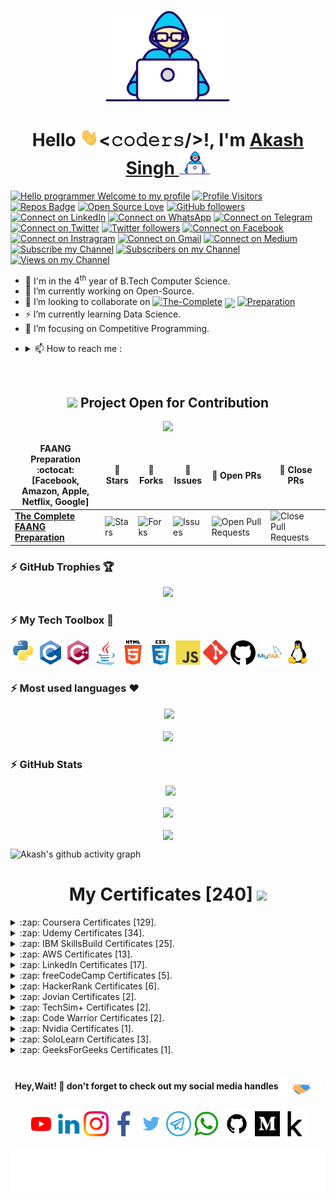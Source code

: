 <p align="center">
  <img src="https://github.com/AkashSingh3031/AkashSingh3031/blob/main/Developer.gif" width="200px">
</p>

<h1 align="center">Hello <img src="https://raw.githubusercontent.com/ABSphreak/ABSphreak/master/gifs/Hi.gif" width="30px" style="max-width:100%;"><𝚌𝚘𝚍𝚎𝚛𝚜/>!, I'm <a href="https://akashsingh3031.github.io/CodeWithSky/"> Akash Singh </a><img src="https://github.com/AkashSingh3031/AkashSingh3031/blob/main/Developer.gif" width="50px"></h1>

[![Hello programmer Welcome to my profile](https://img.shields.io/badge/Hello,Programmer!-Welcome-orange.svg?style=flat&logo=github)](https://github.com/AkashSingh3031)
[![Profile Visitors](https://visitor-badge.glitch.me/badge?page_id=AkashSingh3031.profileviews-badge)](https://github.com/AkashSingh3031)
[![Repos Badge](https://badges.pufler.dev/repos/AkashSingh3031)](https://github.com/AkashSingh3031?tab=repositories)
[![Open Source Love](https://badges.frapsoft.com/os/v1/open-source.svg?v=103)](https://github.com/AkashSingh3031/The-Complete-FAANG-Preparation)
[![GitHub followers](https://img.shields.io/github/followers/AkashSingh3031?style=social)](https://github.com/AkashSingh3031?tab=followers)
[![Connect on LinkedIn](https://img.shields.io/badge/--linkedin?label=LinkedIn&logo=LinkedIn&style=social)](https://www.linkedin.com/in/akash-singh3031/)
[![Connect on WhatsApp](https://img.shields.io/badge/--WhatsApp?label=WhatsApp&logo=WhatsApp&style=social)](https://wa.me/919794423031)
[![Connect on Telegram](https://img.shields.io/badge/--Telegram?label=Telegram&logo=Telegram&style=social)](https://t.me/akash_singh3031)
[![Connect on Twitter](https://img.shields.io/badge/--Twitter?label=Twitter&logo=Twitter&style=social)](https://twitter.com/akashsingh3031)
[![Twitter followers](https://img.shields.io/twitter/follow/akashsingh3031?style=social)](https://twitter.com/akashsingh3031)
[![Connect on Facebook](https://img.shields.io/badge/--Facebook?label=Facebook&logo=Facebook&style=social)](https://www.facebook.com/akashsingh3031/)
[![Connect on Instragram](https://img.shields.io/badge/--Instagram?label=Instagram&logo=Instagram&style=social)](https://www.instagram.com/akash.singh3031/)
[![Connect on Gmail](https://img.shields.io/badge/--Gmail?label=Gmail&logo=Gmail&style=social)](mailto:akashsingh27101998@gmail.com)
[![Connect on Medium](https://img.shields.io/badge/--Medium?label=Medium&logo=Medium&style=social)](https://medium.com/@akashsingh3031)
[![Subscribe my Channel](https://img.shields.io/badge/--youtube?label=YouTube&logo=YouTube&style=social)](https://www.youtube.com/channel/UC7ZNkwC17al8RNJQGZc_aVA?sub_confirmation=1)
[![Subscribers on my Channel](https://img.shields.io/youtube/channel/subscribers/UC7ZNkwC17al8RNJQGZc_aVA?style=social)](https://www.youtube.com/channel/UC7ZNkwC17al8RNJQGZc_aVA?sub_confirmation=1)
[![Views on my Channel](https://img.shields.io/youtube/channel/views/UC7ZNkwC17al8RNJQGZc_aVA?style=social)](https://www.youtube.com/channel/UC7ZNkwC17al8RNJQGZc_aVA?sub_confirmation=1)
<br>

- 🔭 I'm in the 4<sup>th</sup> year of B.Tech Computer Science.
- 🌱 I’m currently working on Open-Source.
- 👬 I’m looking to collaborate on [![`The-Complete`](https://img.shields.io/badge/The_Complete-orange?style=for-the-badge)](https://github.com/AkashSingh3031/The-Complete-FAANG-Preparation) <a href="https://github.com/AkashSingh3031/The-Complete-FAANG-Preparation" target="blank"><img align="center" src="https://github.com/AkashSingh3031/The-Complete-FAANG-Preparation/blob/master/images/FAANG-3.gif" width="100px" /></a> [![`Preparation`](https://img.shields.io/badge/Preparation-green?style=for-the-badge)](https://github.com/AkashSingh3031/The-Complete-FAANG-Preparation)
- :zap: I’m currently learning Data Science.
- 🎯 I’m focusing on Competitive Programming.
<!-- - <details>
  <summary>💬 Ask me about programming languages😎 </summary>
  <a href="https://wa.me/919794423031" target="blank"><img align="center" src="https://github.com/AkashSingh3031/AkashSingh3031/blob/main/whatsapp(color).png" width="27px" /> </a>
  <a href="https://t.me/akash_singh3031" target="blank"><img align="center" src="https://github.com/AkashSingh3031/AkashSingh3031/blob/main/telegram(color).png" width="27px" /></a>
</details>  -->
- <details>
  <summary>📫  How to reach me :</summary>
  <a href="https://wa.me/919794423031" target="blank"><img align="center" src="https://github.com/AkashSingh3031/AkashSingh3031/blob/main/whatsapp(color).png" width="27px" /> </a>
  <a href="https://t.me/akash_singh3031" target="blank"><img align="center" src="https://github.com/AkashSingh3031/AkashSingh3031/blob/main/telegram(color).png" width="27px" /> </a>
  <a href="https://www.linkedin.com/in/akash-singh3031/" target="blank"><img align="center" src="https://github.com/AkashSingh3031/AkashSingh3031/blob/main/linked(color).png" width="27px" /> </a>
  <a href="https://www.instagram.com/akash.singh3031/" target="blank"><img align="center" src="https://github.com/AkashSingh3031/AkashSingh3031/blob/main/Instagram%20(1).svg" width="27px" /> </a>
  <a href="https://www.facebook.com/akashsingh3031/" target="blank"><img align="center" src="https://github.com/AkashSingh3031/AkashSingh3031/blob/main/facebook(color).png" alt="Akash's Facebook" width="27px" /> </a>
  <a href="https://twitter.com/akashsingh3031" target="blank"><img align="center" src="https://github.com/AkashSingh3031/AkashSingh3031/blob/main/twitter(color).png" width="27px" /> </a>
  <a href="mailto:akashsingh27101998@gmail.com"> <img src="https://github.com/AkashSingh3031/AkashSingh3031/blob/main/Gmail_icon_(2020).svg" width="27px"/> </a>
</details>
<br>

<h2 align="center"><img src="https://cdn.icon-icons.com/icons2/10/PNG/256/openfolderarrow_abierta_decarpetas_1558.png" width="20px"> Project Open for Contribution</h2>
<p align="center">
  <a href="https://github.com/AkashSingh3031/The-Complete-FAANG-Preparation" target="_blank">
    <img src="https://github-readme-stats.vercel.app/api/pin/?username=AkashSingh3031&repo=The-Complete-FAANG-Preparation&theme=radical"/>
  </a>
</p>

<table align="center">
    <thead align="center">
        <tr border: 1px;>
            <td><b>FAANG Preparation :octocat: <br> [Facebook, Amazon, Apple, Netflix, Google]</b></td>
            <td><b>🌟 Stars</b></td>
            <td><b>🍴 Forks</b></td>
            <td><b>🐛 Issues</b></td>
            <td><b>🔔 Open PRs</b></td>
            <td><b>🔕 Close PRs</b></td>
        </tr>
     </thead>
    <tbody>
         <tr>
            <td><a href="https://github.com/AkashSingh3031/The-Complete-FAANG-Preparation"</a><b>The Complete FAANG Preparation</b></td>
            <td><img alt="Stars" src="https://img.shields.io/github/stars/AkashSingh3031/The-Complete-FAANG-Preparation?style=flat&logo=github"/></td>
            <td><img alt="Forks" src="https://img.shields.io/github/forks/AkashSingh3031/The-Complete-FAANG-Preparation?style=flat&logo=github"/></td>
            <td><img alt="Issues" src="https://img.shields.io/github/issues/AkashSingh3031/The-Complete-FAANG-Preparation?style=flat&logo=github"/></td>
            <td><img alt="Open Pull Requests" src="https://img.shields.io/github/issues-pr/AkashSingh3031/The-Complete-FAANG-Preparation?style=flat&logo=github"/></td>
            <td><img alt="Close Pull Requests" src="https://img.shields.io/github/issues-pr-closed/AkashSingh3031/The-Complete-FAANG-Preparation?style=flat&color=critical&logo=github"/></td>
        </tr>
    </tbody>
</table>

### :zap: GitHub Trophies 🏆
<p align="center">
  <a href="https://github.com/ryo-ma/github-profile-trophy" target="_blank">
    <img src="https://github-profile-trophy.vercel.app/?username=AkashSingh3031&column=8&margin-w=15&margin-h=15&no-bg=true&no-frame=true&theme=juicyfresh"/>
  </a>
</p>


### :zap: My Tech Toolbox 🧰
<p align="left">
  <code><img src="https://github.com/AkashSingh3031/AkashSingh3031/blob/AkashSingh3031/images/python-original.svg" alt="python" width="40" height="40"/></code>
  <code><img src="https://github.com/AkashSingh3031/AkashSingh3031/blob/AkashSingh3031/images/c-original.svg" alt="C" width="40" height="40"/></code>
  <code><img src="https://github.com/AkashSingh3031/AkashSingh3031/blob/AkashSingh3031/images/cplusplus-original.svg" alt="C++" width="40" height="40"/></code> 
  <code><img src="https://github.com/AkashSingh3031/AkashSingh3031/blob/AkashSingh3031/images/java-original.svg" alt="Java" width="40" height="40"/></code> 
  <code><img src="https://github.com/AkashSingh3031/AkashSingh3031/blob/AkashSingh3031/images/html5-original-wordmark.svg" alt="html5" height="40"/></code> 
  <code><img src="https://github.com/AkashSingh3031/AkashSingh3031/blob/AkashSingh3031/images/css3-original-wordmark.svg" alt="css3" height="40"/></code> 
  <code><img src="https://github.com/AkashSingh3031/AkashSingh3031/blob/AkashSingh3031/images/javascript-original.svg" alt="JavaScript" width="40" height="40"/></code> 
  <code><img src="https://github.com/AkashSingh3031/AkashSingh3031/blob/AkashSingh3031/images/git-scm-icon.svg" alt="git" width="40" height="40"/></code> 
  <code><img src="https://github.com/AkashSingh3031/AkashSingh3031/blob/AkashSingh3031/images/github.svg" alt="github" width="40" height="40"/></code> 
  <code><img src="https://github.com/AkashSingh3031/AkashSingh3031/blob/AkashSingh3031/images/mysql-original-wordmark.svg" alt="mysql" width="40" height="40"/></code>
  <code><img src="https://github.com/AkashSingh3031/AkashSingh3031/blob/AkashSingh3031/images/linux-original.svg" alt="Linux" width="40" height="40"/></code>
</p>


### :zap: Most used languages ❤️
<p align="center">&nbsp;<img src= "https://github-readme-stats.vercel.app/api/top-langs/?username=AkashSingh3031&layout=compact&hide=html&theme=dracula&hide_border=true"><br>
<a href="https://github.com/ryo-ma/github-profile-trophy" target="_blank">
    <img src= "https://github-profile-summary-cards.vercel.app/api/cards/repos-per-language?username=AkashSingh3031&theme=dracula" alt=""><br>
    <img src= "https://github-profile-summary-cards.vercel.app/api/cards/most-commit-language?username=AkashSingh3031&theme=dracula">
</a>
</p>
  
### :zap: GitHub Stats
<p align="center">&nbsp;
  <img align="center" src="https://github-readme-stats.vercel.app/api?username=AkashSingh3031&show_icons=true&hide_border=true&show_owner=true&title_color=FFFF00&theme=dark&custom_title=नमस्ते 🙏 Programmers! &layout=compact" /><br><br>
  <img align="center" src="https://github-readme-streak-stats.herokuapp.com/?user=AkashSingh3031&theme=radical&custom_title=streak-stats&hide_border=true&layout=compact" /><br><br>
  <img align="center" src="https://github-profile-summary-cards.vercel.app/api/cards/profile-details?username=AkashSingh3031&theme=dracula" />
</p>


![Akash's github activity graph](https://activity-graph.herokuapp.com/graph?username=AkashSingh3031&theme=dracula&layout=compact&title_color=FF69B4&hide_border=true&area=true)

<!-- # My Certificates [240]<p><img src="https://user-images.githubusercontent.com/60146338/134114969-62551dec-7aa9-4639-bc01-781a96e4b123.png" width="50px" height="50px"></p> -->
<h1 align="center"> My Certificates [240] <img src="https://user-images.githubusercontent.com/60146338/134114969-62551dec-7aa9-4639-bc01-781a96e4b123.png" width="50px"></h1>

<details> 
  <summary>:zap: Coursera Certificates [129].</summary>

  ![Certificate](https://github.com/AkashSingh3031/365-Days-of-Code/blob/master/--'%20Akash%20Singh's%20Profile%20'--/Certificates/Cetificates/Coursera/'%20Coursera%20Certifications%20'_pages-to-jpg-0001.jpg)
  ![Certificate](https://github.com/AkashSingh3031/365-Days-of-Code/blob/master/--'%20Akash%20Singh's%20Profile%20'--/Certificates/Cetificates/Coursera/'%20Coursera%20Certifications%20'_pages-to-jpg-0002.jpg)
  ![Certificate](https://github.com/AkashSingh3031/365-Days-of-Code/blob/master/--'%20Akash%20Singh's%20Profile%20'--/Certificates/Cetificates/Coursera/'%20Coursera%20Certifications%20'_pages-to-jpg-0003.jpg)
  ![Certificate](https://github.com/AkashSingh3031/365-Days-of-Code/blob/master/--'%20Akash%20Singh's%20Profile%20'--/Certificates/Cetificates/Coursera/'%20Coursera%20Certifications%20'_pages-to-jpg-0004.jpg)
  ![Certificate](https://github.com/AkashSingh3031/365-Days-of-Code/blob/master/--'%20Akash%20Singh's%20Profile%20'--/Certificates/Cetificates/Coursera/'%20Coursera%20Certifications%20'_pages-to-jpg-0005.jpg)
  ![Certificate](https://github.com/AkashSingh3031/365-Days-of-Code/blob/master/--'%20Akash%20Singh's%20Profile%20'--/Certificates/Cetificates/Coursera/'%20Coursera%20Certifications%20'_pages-to-jpg-0006.jpg)
  ![Certificate](https://github.com/AkashSingh3031/365-Days-of-Code/blob/master/--'%20Akash%20Singh's%20Profile%20'--/Certificates/Cetificates/Coursera/'%20Coursera%20Certifications%20'_pages-to-jpg-0007.jpg)
  ![Certificate](https://github.com/AkashSingh3031/365-Days-of-Code/blob/master/--'%20Akash%20Singh's%20Profile%20'--/Certificates/Cetificates/Coursera/'%20Coursera%20Certifications%20'_pages-to-jpg-0008.jpg)
  ![Certificate](https://github.com/AkashSingh3031/365-Days-of-Code/blob/master/--'%20Akash%20Singh's%20Profile%20'--/Certificates/Cetificates/Coursera/'%20Coursera%20Certifications%20'_pages-to-jpg-0009.jpg)
  ![Certificate](https://github.com/AkashSingh3031/365-Days-of-Code/blob/master/--'%20Akash%20Singh's%20Profile%20'--/Certificates/Cetificates/Coursera/'%20Coursera%20Certifications%20'_pages-to-jpg-0010.jpg)
  ![Certificate](https://github.com/AkashSingh3031/365-Days-of-Code/blob/master/--'%20Akash%20Singh's%20Profile%20'--/Certificates/Cetificates/Coursera/'%20Coursera%20Certifications%20'_pages-to-jpg-0011.jpg)
  ![Certificate](https://github.com/AkashSingh3031/365-Days-of-Code/blob/master/--'%20Akash%20Singh's%20Profile%20'--/Certificates/Cetificates/Coursera/'%20Coursera%20Certifications%20'_pages-to-jpg-0012.jpg)
  ![Certificate](https://github.com/AkashSingh3031/365-Days-of-Code/blob/master/--'%20Akash%20Singh's%20Profile%20'--/Certificates/Cetificates/Coursera/'%20Coursera%20Certifications%20'_pages-to-jpg-0013.jpg)
  ![Certificate](https://github.com/AkashSingh3031/365-Days-of-Code/blob/master/--'%20Akash%20Singh's%20Profile%20'--/Certificates/Cetificates/Coursera/'%20Coursera%20Certifications%20'_pages-to-jpg-0014.jpg)
  ![Certificate](https://github.com/AkashSingh3031/365-Days-of-Code/blob/master/--'%20Akash%20Singh's%20Profile%20'--/Certificates/Cetificates/Coursera/'%20Coursera%20Certifications%20'_pages-to-jpg-0015.jpg)
  ![Certificate](https://github.com/AkashSingh3031/365-Days-of-Code/blob/master/--'%20Akash%20Singh's%20Profile%20'--/Certificates/Cetificates/Coursera/'%20Coursera%20Certifications%20'_pages-to-jpg-0016.jpg)
  ![Certificate](https://github.com/AkashSingh3031/365-Days-of-Code/blob/master/--'%20Akash%20Singh's%20Profile%20'--/Certificates/Cetificates/Coursera/'%20Coursera%20Certifications%20'_pages-to-jpg-0017.jpg)
  ![Certificate](https://github.com/AkashSingh3031/365-Days-of-Code/blob/master/--'%20Akash%20Singh's%20Profile%20'--/Certificates/Cetificates/Coursera/'%20Coursera%20Certifications%20'_pages-to-jpg-0018.jpg)
  ![Certificate](https://github.com/AkashSingh3031/365-Days-of-Code/blob/master/--'%20Akash%20Singh's%20Profile%20'--/Certificates/Cetificates/Coursera/'%20Coursera%20Certifications%20'_pages-to-jpg-0019.jpg)
  ![Certificate](https://github.com/AkashSingh3031/365-Days-of-Code/blob/master/--'%20Akash%20Singh's%20Profile%20'--/Certificates/Cetificates/Coursera/'%20Coursera%20Certifications%20'_pages-to-jpg-0020.jpg)
  ![Certificate](https://github.com/AkashSingh3031/365-Days-of-Code/blob/master/--'%20Akash%20Singh's%20Profile%20'--/Certificates/Cetificates/Coursera/'%20Coursera%20Certifications%20'_pages-to-jpg-0021.jpg)
  ![Certificate](https://github.com/AkashSingh3031/365-Days-of-Code/blob/master/--'%20Akash%20Singh's%20Profile%20'--/Certificates/Cetificates/Coursera/'%20Coursera%20Certifications%20'_pages-to-jpg-0022.jpg)
  ![Certificate](https://github.com/AkashSingh3031/365-Days-of-Code/blob/master/--'%20Akash%20Singh's%20Profile%20'--/Certificates/Cetificates/Coursera/'%20Coursera%20Certifications%20'_pages-to-jpg-0023.jpg)
  ![Certificate](https://github.com/AkashSingh3031/365-Days-of-Code/blob/master/--'%20Akash%20Singh's%20Profile%20'--/Certificates/Cetificates/Coursera/'%20Coursera%20Certifications%20'_pages-to-jpg-0024.jpg)
  ![Certificate](https://github.com/AkashSingh3031/365-Days-of-Code/blob/master/--'%20Akash%20Singh's%20Profile%20'--/Certificates/Cetificates/Coursera/'%20Coursera%20Certifications%20'_pages-to-jpg-0025.jpg)
  ![Certificate](https://github.com/AkashSingh3031/365-Days-of-Code/blob/master/--'%20Akash%20Singh's%20Profile%20'--/Certificates/Cetificates/Coursera/'%20Coursera%20Certifications%20'_pages-to-jpg-0026.jpg)
  ![Certificate](https://github.com/AkashSingh3031/365-Days-of-Code/blob/master/--'%20Akash%20Singh's%20Profile%20'--/Certificates/Cetificates/Coursera/'%20Coursera%20Certifications%20'_pages-to-jpg-0027.jpg)
  ![Certificate](https://github.com/AkashSingh3031/365-Days-of-Code/blob/master/--'%20Akash%20Singh's%20Profile%20'--/Certificates/Cetificates/Coursera/'%20Coursera%20Certifications%20'_pages-to-jpg-0028.jpg)
  ![Certificate](https://github.com/AkashSingh3031/365-Days-of-Code/blob/master/--'%20Akash%20Singh's%20Profile%20'--/Certificates/Cetificates/Coursera/'%20Coursera%20Certifications%20'_pages-to-jpg-0029.jpg)
  ![Certificate](https://github.com/AkashSingh3031/365-Days-of-Code/blob/master/--'%20Akash%20Singh's%20Profile%20'--/Certificates/Cetificates/Coursera/'%20Coursera%20Certifications%20'_pages-to-jpg-0030.jpg)
  ![Certificate](https://github.com/AkashSingh3031/365-Days-of-Code/blob/master/--'%20Akash%20Singh's%20Profile%20'--/Certificates/Cetificates/Coursera/'%20Coursera%20Certifications%20'_pages-to-jpg-0031.jpg)
  ![Certificate](https://github.com/AkashSingh3031/365-Days-of-Code/blob/master/--'%20Akash%20Singh's%20Profile%20'--/Certificates/Cetificates/Coursera/'%20Coursera%20Certifications%20'_pages-to-jpg-0032.jpg)
  ![Certificate](https://github.com/AkashSingh3031/365-Days-of-Code/blob/master/--'%20Akash%20Singh's%20Profile%20'--/Certificates/Cetificates/Coursera/'%20Coursera%20Certifications%20'_pages-to-jpg-0033.jpg)
  ![Certificate](https://github.com/AkashSingh3031/365-Days-of-Code/blob/master/--'%20Akash%20Singh's%20Profile%20'--/Certificates/Cetificates/Coursera/'%20Coursera%20Certifications%20'_pages-to-jpg-0034.jpg)
  ![Certificate](https://github.com/AkashSingh3031/365-Days-of-Code/blob/master/--'%20Akash%20Singh's%20Profile%20'--/Certificates/Cetificates/Coursera/'%20Coursera%20Certifications%20'_pages-to-jpg-0035.jpg)
  ![Certificate](https://github.com/AkashSingh3031/365-Days-of-Code/blob/master/--'%20Akash%20Singh's%20Profile%20'--/Certificates/Cetificates/Coursera/'%20Coursera%20Certifications%20'_pages-to-jpg-0036.jpg)
  ![Certificate](https://github.com/AkashSingh3031/365-Days-of-Code/blob/master/--'%20Akash%20Singh's%20Profile%20'--/Certificates/Cetificates/Coursera/'%20Coursera%20Certifications%20'_pages-to-jpg-0037.jpg)
  ![Certificate](https://github.com/AkashSingh3031/365-Days-of-Code/blob/master/--'%20Akash%20Singh's%20Profile%20'--/Certificates/Cetificates/Coursera/'%20Coursera%20Certifications%20'_pages-to-jpg-0038.jpg)
  ![Certificate](https://github.com/AkashSingh3031/365-Days-of-Code/blob/master/--'%20Akash%20Singh's%20Profile%20'--/Certificates/Cetificates/Coursera/'%20Coursera%20Certifications%20'_pages-to-jpg-0039.jpg)
  ![Certificate](https://github.com/AkashSingh3031/365-Days-of-Code/blob/master/--'%20Akash%20Singh's%20Profile%20'--/Certificates/Cetificates/Coursera/'%20Coursera%20Certifications%20'_pages-to-jpg-0040.jpg)
  ![Certificate](https://github.com/AkashSingh3031/365-Days-of-Code/blob/master/--'%20Akash%20Singh's%20Profile%20'--/Certificates/Cetificates/Coursera/'%20Coursera%20Certifications%20'_pages-to-jpg-0041.jpg)
  ![Certificate](https://github.com/AkashSingh3031/365-Days-of-Code/blob/master/--'%20Akash%20Singh's%20Profile%20'--/Certificates/Cetificates/Coursera/'%20Coursera%20Certifications%20'_pages-to-jpg-0042.jpg)
  ![Certificate](https://github.com/AkashSingh3031/365-Days-of-Code/blob/master/--'%20Akash%20Singh's%20Profile%20'--/Certificates/Cetificates/Coursera/'%20Coursera%20Certifications%20'_pages-to-jpg-0043.jpg)
  ![Certificate](https://github.com/AkashSingh3031/365-Days-of-Code/blob/master/--'%20Akash%20Singh's%20Profile%20'--/Certificates/Cetificates/Coursera/'%20Coursera%20Certifications%20'_pages-to-jpg-0044.jpg)
  ![Certificate](https://github.com/AkashSingh3031/365-Days-of-Code/blob/master/--'%20Akash%20Singh's%20Profile%20'--/Certificates/Cetificates/Coursera/'%20Coursera%20Certifications%20'_pages-to-jpg-0045.jpg)
  ![Certificate](https://github.com/AkashSingh3031/365-Days-of-Code/blob/master/--'%20Akash%20Singh's%20Profile%20'--/Certificates/Cetificates/Coursera/'%20Coursera%20Certifications%20'_pages-to-jpg-0046.jpg)
  ![Certificate](https://github.com/AkashSingh3031/365-Days-of-Code/blob/master/--'%20Akash%20Singh's%20Profile%20'--/Certificates/Cetificates/Coursera/'%20Coursera%20Certifications%20'_pages-to-jpg-0047.jpg)
  ![Certificate](https://github.com/AkashSingh3031/365-Days-of-Code/blob/master/--'%20Akash%20Singh's%20Profile%20'--/Certificates/Cetificates/Coursera/'%20Coursera%20Certifications%20'_pages-to-jpg-0048.jpg)
  ![Certificate](https://github.com/AkashSingh3031/365-Days-of-Code/blob/master/--'%20Akash%20Singh's%20Profile%20'--/Certificates/Cetificates/Coursera/'%20Coursera%20Certifications%20'_pages-to-jpg-0049.jpg)
  ![Certificate](https://github.com/AkashSingh3031/365-Days-of-Code/blob/master/--'%20Akash%20Singh's%20Profile%20'--/Certificates/Cetificates/Coursera/'%20Coursera%20Certifications%20'_pages-to-jpg-0050.jpg)
  ![Certificate](https://github.com/AkashSingh3031/365-Days-of-Code/blob/master/--'%20Akash%20Singh's%20Profile%20'--/Certificates/Cetificates/Coursera/'%20Coursera%20Certifications%20'_pages-to-jpg-0051.jpg)
  ![Certificate](https://github.com/AkashSingh3031/365-Days-of-Code/blob/master/--'%20Akash%20Singh's%20Profile%20'--/Certificates/Cetificates/Coursera/'%20Coursera%20Certifications%20'_pages-to-jpg-0052.jpg)
  ![Certificate](https://github.com/AkashSingh3031/365-Days-of-Code/blob/master/--'%20Akash%20Singh's%20Profile%20'--/Certificates/Cetificates/Coursera/'%20Coursera%20Certifications%20'_pages-to-jpg-0053.jpg)
  ![Certificate](https://github.com/AkashSingh3031/365-Days-of-Code/blob/master/--'%20Akash%20Singh's%20Profile%20'--/Certificates/Cetificates/Coursera/'%20Coursera%20Certifications%20'_pages-to-jpg-0054.jpg)
  ![Certificate](https://github.com/AkashSingh3031/365-Days-of-Code/blob/master/--'%20Akash%20Singh's%20Profile%20'--/Certificates/Cetificates/Coursera/'%20Coursera%20Certifications%20'_pages-to-jpg-0055.jpg)
  ![Certificate](https://github.com/AkashSingh3031/365-Days-of-Code/blob/master/--'%20Akash%20Singh's%20Profile%20'--/Certificates/Cetificates/Coursera/'%20Coursera%20Certifications%20'_pages-to-jpg-0056.jpg)
  ![Certificate](https://github.com/AkashSingh3031/365-Days-of-Code/blob/master/--'%20Akash%20Singh's%20Profile%20'--/Certificates/Cetificates/Coursera/'%20Coursera%20Certifications%20'_pages-to-jpg-0057.jpg)
  ![Certificate](https://github.com/AkashSingh3031/365-Days-of-Code/blob/master/--'%20Akash%20Singh's%20Profile%20'--/Certificates/Cetificates/Coursera/'%20Coursera%20Certifications%20'_pages-to-jpg-0058.jpg)
  ![Certificate](https://github.com/AkashSingh3031/365-Days-of-Code/blob/master/--'%20Akash%20Singh's%20Profile%20'--/Certificates/Cetificates/Coursera/'%20Coursera%20Certifications%20'_pages-to-jpg-0059.jpg)
  ![Certificate](https://github.com/AkashSingh3031/365-Days-of-Code/blob/master/--'%20Akash%20Singh's%20Profile%20'--/Certificates/Cetificates/Coursera/'%20Coursera%20Certifications%20'_pages-to-jpg-0060.jpg)
  ![Certificate](https://github.com/AkashSingh3031/365-Days-of-Code/blob/master/--'%20Akash%20Singh's%20Profile%20'--/Certificates/Cetificates/Coursera/'%20Coursera%20Certifications%20'_pages-to-jpg-0061.jpg)
  ![Certificate](https://github.com/AkashSingh3031/365-Days-of-Code/blob/master/--'%20Akash%20Singh's%20Profile%20'--/Certificates/Cetificates/Coursera/'%20Coursera%20Certifications%20'_pages-to-jpg-0062.jpg)
  ![Certificate](https://github.com/AkashSingh3031/365-Days-of-Code/blob/master/--'%20Akash%20Singh's%20Profile%20'--/Certificates/Cetificates/Coursera/'%20Coursera%20Certifications%20'_pages-to-jpg-0063.jpg)
  ![Certificate](https://github.com/AkashSingh3031/365-Days-of-Code/blob/master/--'%20Akash%20Singh's%20Profile%20'--/Certificates/Cetificates/Coursera/'%20Coursera%20Certifications%20'_pages-to-jpg-0064.jpg)
  ![Certificate](https://github.com/AkashSingh3031/365-Days-of-Code/blob/master/--'%20Akash%20Singh's%20Profile%20'--/Certificates/Cetificates/Coursera/'%20Coursera%20Certifications%20'_pages-to-jpg-0065.jpg)
  ![Certificate](https://github.com/AkashSingh3031/365-Days-of-Code/blob/master/--'%20Akash%20Singh's%20Profile%20'--/Certificates/Cetificates/Coursera/'%20Coursera%20Certifications%20'_pages-to-jpg-0066.jpg)
  ![Certificate](https://github.com/AkashSingh3031/365-Days-of-Code/blob/master/--'%20Akash%20Singh's%20Profile%20'--/Certificates/Cetificates/Coursera/'%20Coursera%20Certifications%20'_pages-to-jpg-0067.jpg)
  ![Certificate](https://github.com/AkashSingh3031/365-Days-of-Code/blob/master/--'%20Akash%20Singh's%20Profile%20'--/Certificates/Cetificates/Coursera/'%20Coursera%20Certifications%20'_pages-to-jpg-0068.jpg)
  ![Certificate](https://github.com/AkashSingh3031/365-Days-of-Code/blob/master/--'%20Akash%20Singh's%20Profile%20'--/Certificates/Cetificates/Coursera/'%20Coursera%20Certifications%20'_pages-to-jpg-0069.jpg)
  ![Certificate](https://github.com/AkashSingh3031/365-Days-of-Code/blob/master/--'%20Akash%20Singh's%20Profile%20'--/Certificates/Cetificates/Coursera/'%20Coursera%20Certifications%20'_pages-to-jpg-0070.jpg)
  ![Certificate](https://github.com/AkashSingh3031/365-Days-of-Code/blob/master/--'%20Akash%20Singh's%20Profile%20'--/Certificates/Cetificates/Coursera/'%20Coursera%20Certifications%20'_pages-to-jpg-0071.jpg)
  ![Certificate](https://github.com/AkashSingh3031/365-Days-of-Code/blob/master/--'%20Akash%20Singh's%20Profile%20'--/Certificates/Cetificates/Coursera/'%20Coursera%20Certifications%20'_pages-to-jpg-0072.jpg)
  ![Certificate](https://github.com/AkashSingh3031/365-Days-of-Code/blob/master/--'%20Akash%20Singh's%20Profile%20'--/Certificates/Cetificates/Coursera/'%20Coursera%20Certifications%20'_pages-to-jpg-0073.jpg)
  ![Certificate](https://github.com/AkashSingh3031/365-Days-of-Code/blob/master/--'%20Akash%20Singh's%20Profile%20'--/Certificates/Cetificates/Coursera/'%20Coursera%20Certifications%20'_pages-to-jpg-0074.jpg)
  ![Certificate](https://github.com/AkashSingh3031/365-Days-of-Code/blob/master/--'%20Akash%20Singh's%20Profile%20'--/Certificates/Cetificates/Coursera/'%20Coursera%20Certifications%20'_pages-to-jpg-0075.jpg)
  ![Certificate](https://github.com/AkashSingh3031/365-Days-of-Code/blob/master/--'%20Akash%20Singh's%20Profile%20'--/Certificates/Cetificates/Coursera/'%20Coursera%20Certifications%20'_pages-to-jpg-0076.jpg)
  ![Certificate](https://github.com/AkashSingh3031/365-Days-of-Code/blob/master/--'%20Akash%20Singh's%20Profile%20'--/Certificates/Cetificates/Coursera/'%20Coursera%20Certifications%20'_pages-to-jpg-0077.jpg)
  ![Certificate](https://github.com/AkashSingh3031/365-Days-of-Code/blob/master/--'%20Akash%20Singh's%20Profile%20'--/Certificates/Cetificates/Coursera/'%20Coursera%20Certifications%20'_pages-to-jpg-0078.jpg)
  ![Certificate](https://github.com/AkashSingh3031/365-Days-of-Code/blob/master/--'%20Akash%20Singh's%20Profile%20'--/Certificates/Cetificates/Coursera/'%20Coursera%20Certifications%20'_pages-to-jpg-0079.jpg)
  ![Certificate](https://github.com/AkashSingh3031/365-Days-of-Code/blob/master/--'%20Akash%20Singh's%20Profile%20'--/Certificates/Cetificates/Coursera/'%20Coursera%20Certifications%20'_pages-to-jpg-0080.jpg)
  ![Certificate](https://github.com/AkashSingh3031/365-Days-of-Code/blob/master/--'%20Akash%20Singh's%20Profile%20'--/Certificates/Cetificates/Coursera/'%20Coursera%20Certifications%20'_pages-to-jpg-0081.jpg)
  ![Certificate](https://github.com/AkashSingh3031/365-Days-of-Code/blob/master/--'%20Akash%20Singh's%20Profile%20'--/Certificates/Cetificates/Coursera/'%20Coursera%20Certifications%20'_pages-to-jpg-0082.jpg)
  ![Certificate](https://github.com/AkashSingh3031/365-Days-of-Code/blob/master/--'%20Akash%20Singh's%20Profile%20'--/Certificates/Cetificates/Coursera/'%20Coursera%20Certifications%20'_pages-to-jpg-0083.jpg)
  ![Certificate](https://github.com/AkashSingh3031/365-Days-of-Code/blob/master/--'%20Akash%20Singh's%20Profile%20'--/Certificates/Cetificates/Coursera/'%20Coursera%20Certifications%20'_pages-to-jpg-0084.jpg)
  ![Certificate](https://github.com/AkashSingh3031/365-Days-of-Code/blob/master/--'%20Akash%20Singh's%20Profile%20'--/Certificates/Cetificates/Coursera/'%20Coursera%20Certifications%20'_pages-to-jpg-0085.jpg)
  ![Certificate](https://github.com/AkashSingh3031/365-Days-of-Code/blob/master/--'%20Akash%20Singh's%20Profile%20'--/Certificates/Cetificates/Coursera/'%20Coursera%20Certifications%20'_pages-to-jpg-0086.jpg)
  ![Certificate](https://github.com/AkashSingh3031/365-Days-of-Code/blob/master/--'%20Akash%20Singh's%20Profile%20'--/Certificates/Cetificates/Coursera/'%20Coursera%20Certifications%20'_pages-to-jpg-0087.jpg)
  ![Certificate](https://github.com/AkashSingh3031/365-Days-of-Code/blob/master/--'%20Akash%20Singh's%20Profile%20'--/Certificates/Cetificates/Coursera/'%20Coursera%20Certifications%20'_pages-to-jpg-0088.jpg)
  ![Certificate](https://github.com/AkashSingh3031/365-Days-of-Code/blob/master/--'%20Akash%20Singh's%20Profile%20'--/Certificates/Cetificates/Coursera/'%20Coursera%20Certifications%20'_pages-to-jpg-0089.jpg)
  ![Certificate](https://github.com/AkashSingh3031/365-Days-of-Code/blob/master/--'%20Akash%20Singh's%20Profile%20'--/Certificates/Cetificates/Coursera/'%20Coursera%20Certifications%20'_pages-to-jpg-0090.jpg)
  ![Certificate](https://github.com/AkashSingh3031/365-Days-of-Code/blob/master/--'%20Akash%20Singh's%20Profile%20'--/Certificates/Cetificates/Coursera/'%20Coursera%20Certifications%20'_pages-to-jpg-0091.jpg)
  ![Certificate](https://github.com/AkashSingh3031/365-Days-of-Code/blob/master/--'%20Akash%20Singh's%20Profile%20'--/Certificates/Cetificates/Coursera/'%20Coursera%20Certifications%20'_pages-to-jpg-0092.jpg)
  ![Certificate](https://github.com/AkashSingh3031/365-Days-of-Code/blob/master/--'%20Akash%20Singh's%20Profile%20'--/Certificates/Cetificates/Coursera/'%20Coursera%20Certifications%20'_pages-to-jpg-0093.jpg)
  ![Certificate](https://github.com/AkashSingh3031/365-Days-of-Code/blob/master/--'%20Akash%20Singh's%20Profile%20'--/Certificates/Cetificates/Coursera/'%20Coursera%20Certifications%20'_pages-to-jpg-0094.jpg)
  ![Certificate](https://github.com/AkashSingh3031/365-Days-of-Code/blob/master/--'%20Akash%20Singh's%20Profile%20'--/Certificates/Cetificates/Coursera/'%20Coursera%20Certifications%20'_pages-to-jpg-0095.jpg)
  ![Certificate](https://github.com/AkashSingh3031/365-Days-of-Code/blob/master/--'%20Akash%20Singh's%20Profile%20'--/Certificates/Cetificates/Coursera/'%20Coursera%20Certifications%20'_pages-to-jpg-0096.jpg)
  ![Certificate](https://github.com/AkashSingh3031/365-Days-of-Code/blob/master/--'%20Akash%20Singh's%20Profile%20'--/Certificates/Cetificates/Coursera/'%20Coursera%20Certifications%20'_pages-to-jpg-0097.jpg)
  ![Certificate](https://github.com/AkashSingh3031/365-Days-of-Code/blob/master/--'%20Akash%20Singh's%20Profile%20'--/Certificates/Cetificates/Coursera/'%20Coursera%20Certifications%20'_pages-to-jpg-0098.jpg)
  ![Certificate](https://github.com/AkashSingh3031/365-Days-of-Code/blob/master/--'%20Akash%20Singh's%20Profile%20'--/Certificates/Cetificates/Coursera/'%20Coursera%20Certifications%20'_pages-to-jpg-0099.jpg)
  ![Certificate](https://github.com/AkashSingh3031/365-Days-of-Code/blob/master/--'%20Akash%20Singh's%20Profile%20'--/Certificates/Cetificates/Coursera/'%20Coursera%20Certifications%20'_pages-to-jpg-0100.jpg)
  ![Certificate](https://github.com/AkashSingh3031/365-Days-of-Code/blob/master/--'%20Akash%20Singh's%20Profile%20'--/Certificates/Cetificates/Coursera/'%20Coursera%20Certifications%20'_pages-to-jpg-0101.jpg)
  ![Certificate](https://github.com/AkashSingh3031/365-Days-of-Code/blob/master/--'%20Akash%20Singh's%20Profile%20'--/Certificates/Cetificates/Coursera/'%20Coursera%20Certifications%20'_pages-to-jpg-0102.jpg)
  ![Certificate](https://github.com/AkashSingh3031/365-Days-of-Code/blob/master/--'%20Akash%20Singh's%20Profile%20'--/Certificates/Cetificates/Coursera/'%20Coursera%20Certifications%20'_pages-to-jpg-0103.jpg)
  ![Certificate](https://github.com/AkashSingh3031/365-Days-of-Code/blob/master/--'%20Akash%20Singh's%20Profile%20'--/Certificates/Cetificates/Coursera/'%20Coursera%20Certifications%20'_pages-to-jpg-0104.jpg)
  ![Certificate](https://github.com/AkashSingh3031/365-Days-of-Code/blob/master/--'%20Akash%20Singh's%20Profile%20'--/Certificates/Cetificates/Coursera/'%20Coursera%20Certifications%20'_pages-to-jpg-0105.jpg)
  ![Certificate](https://github.com/AkashSingh3031/365-Days-of-Code/blob/master/--'%20Akash%20Singh's%20Profile%20'--/Certificates/Cetificates/Coursera/'%20Coursera%20Certifications%20'_pages-to-jpg-0106.jpg)
  ![Certificate](https://github.com/AkashSingh3031/365-Days-of-Code/blob/master/--'%20Akash%20Singh's%20Profile%20'--/Certificates/Cetificates/Coursera/'%20Coursera%20Certifications%20'_pages-to-jpg-0107.jpg)
  ![Certificate](https://github.com/AkashSingh3031/365-Days-of-Code/blob/master/--'%20Akash%20Singh's%20Profile%20'--/Certificates/Cetificates/Coursera/'%20Coursera%20Certifications%20'_pages-to-jpg-0108.jpg)
  ![Certificate](https://github.com/AkashSingh3031/365-Days-of-Code/blob/master/--'%20Akash%20Singh's%20Profile%20'--/Certificates/Cetificates/Coursera/'%20Coursera%20Certifications%20'_pages-to-jpg-0109.jpg)
  ![Certificate](https://github.com/AkashSingh3031/365-Days-of-Code/blob/master/--'%20Akash%20Singh's%20Profile%20'--/Certificates/Cetificates/Coursera/'%20Coursera%20Certifications%20'_pages-to-jpg-0110.jpg)
  ![Certificate](https://github.com/AkashSingh3031/365-Days-of-Code/blob/master/--'%20Akash%20Singh's%20Profile%20'--/Certificates/Cetificates/Coursera/'%20Coursera%20Certifications%20'_pages-to-jpg-0111.jpg)
  ![Certificate](https://github.com/AkashSingh3031/365-Days-of-Code/blob/master/--'%20Akash%20Singh's%20Profile%20'--/Certificates/Cetificates/Coursera/'%20Coursera%20Certifications%20'_pages-to-jpg-0112.jpg)
  ![Certificate](https://github.com/AkashSingh3031/365-Days-of-Code/blob/master/--'%20Akash%20Singh's%20Profile%20'--/Certificates/Cetificates/Coursera/'%20Coursera%20Certifications%20'_pages-to-jpg-0113.jpg)
  ![Certificate](https://github.com/AkashSingh3031/365-Days-of-Code/blob/master/--'%20Akash%20Singh's%20Profile%20'--/Certificates/Cetificates/Coursera/'%20Coursera%20Certifications%20'_pages-to-jpg-0114.jpg)
  ![Certificate](https://github.com/AkashSingh3031/365-Days-of-Code/blob/master/--'%20Akash%20Singh's%20Profile%20'--/Certificates/Cetificates/Coursera/'%20Coursera%20Certifications%20'_pages-to-jpg-0115.jpg)
  ![Certificate](https://github.com/AkashSingh3031/365-Days-of-Code/blob/master/--'%20Akash%20Singh's%20Profile%20'--/Certificates/Cetificates/Coursera/'%20Coursera%20Certifications%20'_pages-to-jpg-0116.jpg)
  ![Certificate](https://github.com/AkashSingh3031/365-Days-of-Code/blob/master/--'%20Akash%20Singh's%20Profile%20'--/Certificates/Cetificates/Coursera/'%20Coursera%20Certifications%20'_pages-to-jpg-0117.jpg)
  ![Certificate](https://github.com/AkashSingh3031/365-Days-of-Code/blob/master/--'%20Akash%20Singh's%20Profile%20'--/Certificates/Cetificates/Coursera/'%20Coursera%20Certifications%20'_pages-to-jpg-0118.jpg)
  ![Certificate](https://github.com/AkashSingh3031/365-Days-of-Code/blob/master/--'%20Akash%20Singh's%20Profile%20'--/Certificates/Cetificates/Coursera/'%20Coursera%20Certifications%20'_pages-to-jpg-0119.jpg)
  ![Certificate](https://github.com/AkashSingh3031/365-Days-of-Code/blob/master/--'%20Akash%20Singh's%20Profile%20'--/Certificates/Cetificates/Coursera/'%20Coursera%20Certifications%20'_pages-to-jpg-0120.jpg)
  ![Certificate](https://github.com/AkashSingh3031/365-Days-of-Code/blob/master/--'%20Akash%20Singh's%20Profile%20'--/Certificates/Cetificates/Coursera/'%20Coursera%20Certifications%20'_pages-to-jpg-0121.jpg)
  ![Certificate](https://github.com/AkashSingh3031/365-Days-of-Code/blob/master/--'%20Akash%20Singh's%20Profile%20'--/Certificates/Cetificates/Coursera/'%20Coursera%20Certifications%20'_pages-to-jpg-0122.jpg)
  ![Certificate](https://github.com/AkashSingh3031/365-Days-of-Code/blob/master/--'%20Akash%20Singh's%20Profile%20'--/Certificates/Cetificates/Coursera/'%20Coursera%20Certifications%20'_pages-to-jpg-0123.jpg)
  ![Certificate](https://github.com/AkashSingh3031/365-Days-of-Code/blob/master/--'%20Akash%20Singh's%20Profile%20'--/Certificates/Cetificates/Coursera/'%20Coursera%20Certifications%20'_pages-to-jpg-0124.jpg)
  ![Certificate](https://github.com/AkashSingh3031/365-Days-of-Code/blob/master/--'%20Akash%20Singh's%20Profile%20'--/Certificates/Cetificates/Coursera/'%20Coursera%20Certifications%20'_pages-to-jpg-0125.jpg)
  ![Certificate](https://github.com/AkashSingh3031/365-Days-of-Code/blob/master/--'%20Akash%20Singh's%20Profile%20'--/Certificates/Cetificates/Coursera/'%20Coursera%20Certifications%20'_pages-to-jpg-0126.jpg)
  ![Certificate](https://github.com/AkashSingh3031/365-Days-of-Code/blob/master/--'%20Akash%20Singh's%20Profile%20'--/Certificates/Cetificates/Coursera/'%20Coursera%20Certifications%20'_pages-to-jpg-0127.jpg)
  ![Certificate](https://github.com/AkashSingh3031/365-Days-of-Code/blob/master/--'%20Akash%20Singh's%20Profile%20'--/Certificates/Cetificates/Coursera/'%20Coursera%20Certifications%20'_pages-to-jpg-0128.jpg)
  ![Certificate](https://github.com/AkashSingh3031/365-Days-of-Code/blob/master/--'%20Akash%20Singh's%20Profile%20'--/Certificates/Cetificates/Coursera/'%20Coursera%20Certifications%20'_pages-to-jpg-0129.jpg)
 </details>
 
 <details> 
  <summary>:zap: Udemy Certificates [34].</summary>

  ![Certificate](https://github.com/AkashSingh3031/365-Days-of-Code/blob/master/--'%20Akash%20Singh's%20Profile%20'--/Certificates/Cetificates/Udemy/'%20Udemy%20Certification%20'_page-0001.jpg)
  ![Certificate](https://github.com/AkashSingh3031/365-Days-of-Code/blob/master/--'%20Akash%20Singh's%20Profile%20'--/Certificates/Cetificates/Udemy/'%20Udemy%20Certification%20'_page-0002.jpg)
  ![Certificate](https://github.com/AkashSingh3031/365-Days-of-Code/blob/master/--'%20Akash%20Singh's%20Profile%20'--/Certificates/Cetificates/Udemy/'%20Udemy%20Certification%20'_page-0003.jpg)
  ![Certificate](https://github.com/AkashSingh3031/365-Days-of-Code/blob/master/--'%20Akash%20Singh's%20Profile%20'--/Certificates/Cetificates/Udemy/'%20Udemy%20Certification%20'_page-0004.jpg)
  ![Certificate](https://github.com/AkashSingh3031/365-Days-of-Code/blob/master/--'%20Akash%20Singh's%20Profile%20'--/Certificates/Cetificates/Udemy/'%20Udemy%20Certification%20'_page-0005.jpg)
  ![Certificate](https://github.com/AkashSingh3031/365-Days-of-Code/blob/master/--'%20Akash%20Singh's%20Profile%20'--/Certificates/Cetificates/Udemy/'%20Udemy%20Certification%20'_page-0006.jpg)
  ![Certificate](https://github.com/AkashSingh3031/365-Days-of-Code/blob/master/--'%20Akash%20Singh's%20Profile%20'--/Certificates/Cetificates/Udemy/'%20Udemy%20Certification%20'_page-0007.jpg)
  ![Certificate](https://github.com/AkashSingh3031/365-Days-of-Code/blob/master/--'%20Akash%20Singh's%20Profile%20'--/Certificates/Cetificates/Udemy/'%20Udemy%20Certification%20'_page-0008.jpg)
  ![Certificate](https://github.com/AkashSingh3031/365-Days-of-Code/blob/master/--'%20Akash%20Singh's%20Profile%20'--/Certificates/Cetificates/Udemy/'%20Udemy%20Certification%20'_page-0009.jpg)
  ![Certificate](https://github.com/AkashSingh3031/365-Days-of-Code/blob/master/--'%20Akash%20Singh's%20Profile%20'--/Certificates/Cetificates/Udemy/'%20Udemy%20Certification%20'_page-0010.jpg)
  ![Certificate](https://github.com/AkashSingh3031/365-Days-of-Code/blob/master/--'%20Akash%20Singh's%20Profile%20'--/Certificates/Cetificates/Udemy/'%20Udemy%20Certification%20'_page-0011.jpg)
  ![Certificate](https://github.com/AkashSingh3031/365-Days-of-Code/blob/master/--'%20Akash%20Singh's%20Profile%20'--/Certificates/Cetificates/Udemy/'%20Udemy%20Certification%20'_page-0012.jpg)
  ![Certificate](https://github.com/AkashSingh3031/365-Days-of-Code/blob/master/--'%20Akash%20Singh's%20Profile%20'--/Certificates/Cetificates/Udemy/'%20Udemy%20Certification%20'_page-0013.jpg)
  ![Certificate](https://github.com/AkashSingh3031/365-Days-of-Code/blob/master/--'%20Akash%20Singh's%20Profile%20'--/Certificates/Cetificates/Udemy/'%20Udemy%20Certification%20'_page-0014.jpg)
  ![Certificate](https://github.com/AkashSingh3031/365-Days-of-Code/blob/master/--'%20Akash%20Singh's%20Profile%20'--/Certificates/Cetificates/Udemy/'%20Udemy%20Certification%20'_page-0015.jpg)
  ![Certificate](https://github.com/AkashSingh3031/365-Days-of-Code/blob/master/--'%20Akash%20Singh's%20Profile%20'--/Certificates/Cetificates/Udemy/'%20Udemy%20Certification%20'_page-0016.jpg)
  ![Certificate](https://github.com/AkashSingh3031/365-Days-of-Code/blob/master/--'%20Akash%20Singh's%20Profile%20'--/Certificates/Cetificates/Udemy/'%20Udemy%20Certification%20'_page-0017.jpg)
  ![Certificate](https://github.com/AkashSingh3031/365-Days-of-Code/blob/master/--'%20Akash%20Singh's%20Profile%20'--/Certificates/Cetificates/Udemy/'%20Udemy%20Certification%20'_page-0018.jpg)
  ![Certificate](https://github.com/AkashSingh3031/365-Days-of-Code/blob/master/--'%20Akash%20Singh's%20Profile%20'--/Certificates/Cetificates/Udemy/'%20Udemy%20Certification%20'_page-0019.jpg)
  ![Certificate](https://github.com/AkashSingh3031/365-Days-of-Code/blob/master/--'%20Akash%20Singh's%20Profile%20'--/Certificates/Cetificates/Udemy/'%20Udemy%20Certification%20'_page-0020.jpg)
  ![Certificate](https://github.com/AkashSingh3031/365-Days-of-Code/blob/master/--'%20Akash%20Singh's%20Profile%20'--/Certificates/Cetificates/Udemy/'%20Udemy%20Certification%20'_page-0021.jpg)
  ![Certificate](https://github.com/AkashSingh3031/365-Days-of-Code/blob/master/--'%20Akash%20Singh's%20Profile%20'--/Certificates/Cetificates/Udemy/'%20Udemy%20Certification%20'_page-0022.jpg)
  ![Certificate](https://github.com/AkashSingh3031/365-Days-of-Code/blob/master/--'%20Akash%20Singh's%20Profile%20'--/Certificates/Cetificates/Udemy/'%20Udemy%20Certification%20'_page-0023.jpg)
  ![Certificate](https://github.com/AkashSingh3031/365-Days-of-Code/blob/master/--'%20Akash%20Singh's%20Profile%20'--/Certificates/Cetificates/Udemy/'%20Udemy%20Certification%20'_page-0024.jpg)
  ![Certificate](https://github.com/AkashSingh3031/365-Days-of-Code/blob/master/--'%20Akash%20Singh's%20Profile%20'--/Certificates/Cetificates/Udemy/'%20Udemy%20Certification%20'_page-0025.jpg)
  ![Certificate](https://github.com/AkashSingh3031/365-Days-of-Code/blob/master/--'%20Akash%20Singh's%20Profile%20'--/Certificates/Cetificates/Udemy/'%20Udemy%20Certification%20'_page-0026.jpg)
  ![Certificate](https://github.com/AkashSingh3031/365-Days-of-Code/blob/master/--'%20Akash%20Singh's%20Profile%20'--/Certificates/Cetificates/Udemy/'%20Udemy%20Certification%20'_page-0027.jpg)
  ![Certificate](https://github.com/AkashSingh3031/365-Days-of-Code/blob/master/--'%20Akash%20Singh's%20Profile%20'--/Certificates/Cetificates/Udemy/'%20Udemy%20Certification%20'_page-0028.jpg)
  ![Certificate](https://github.com/AkashSingh3031/365-Days-of-Code/blob/master/--'%20Akash%20Singh's%20Profile%20'--/Certificates/Cetificates/Udemy/'%20Udemy%20Certification%20'_page-0029.jpg)
  ![Certificate](https://github.com/AkashSingh3031/365-Days-of-Code/blob/master/--'%20Akash%20Singh's%20Profile%20'--/Certificates/Cetificates/Udemy/'%20Udemy%20Certification%20'_page-0030.jpg)
  ![Certificate](https://github.com/AkashSingh3031/365-Days-of-Code/blob/master/--'%20Akash%20Singh's%20Profile%20'--/Certificates/Cetificates/Udemy/'%20Udemy%20Certification%20'_page-0031.jpg)
  ![Certificate](https://github.com/AkashSingh3031/365-Days-of-Code/blob/master/--'%20Akash%20Singh's%20Profile%20'--/Certificates/Cetificates/Udemy/'%20Udemy%20Certification%20'_page-0032.jpg)
  ![Certificate](https://github.com/AkashSingh3031/365-Days-of-Code/blob/master/--'%20Akash%20Singh's%20Profile%20'--/Certificates/Cetificates/Udemy/'%20Udemy%20Certification%20'_page-0033.jpg)
  ![Certificate](https://github.com/AkashSingh3031/365-Days-of-Code/blob/master/--'%20Akash%20Singh's%20Profile%20'--/Certificates/Cetificates/Udemy/'%20Udemy%20Certification%20'_page-0034.jpg)
  </details>

  <details> <summary>:zap: IBM SkillsBuild Certificates [25].</summary>

   ![Certificate](https://github.com/AkashSingh3031/365-Days-of-Code/blob/master/--'%20Akash%20Singh's%20Profile%20'--/Certificates/Cetificates/IBM%20SkillsBuild/'%20IBM%20SkillsBuild%20Certifications%20'_page-0001.jpg)
   ![Certificate](https://github.com/AkashSingh3031/365-Days-of-Code/blob/master/--'%20Akash%20Singh's%20Profile%20'--/Certificates/Cetificates/IBM%20SkillsBuild/'%20IBM%20SkillsBuild%20Certifications%20'_page-0002.jpg)
   ![Certificate](https://github.com/AkashSingh3031/365-Days-of-Code/blob/master/--'%20Akash%20Singh's%20Profile%20'--/Certificates/Cetificates/IBM%20SkillsBuild/'%20IBM%20SkillsBuild%20Certifications%20'_page-0003.jpg)
   ![Certificate](https://github.com/AkashSingh3031/365-Days-of-Code/blob/master/--'%20Akash%20Singh's%20Profile%20'--/Certificates/Cetificates/IBM%20SkillsBuild/'%20IBM%20SkillsBuild%20Certifications%20'_page-0004.jpg)
   ![Certificate](https://github.com/AkashSingh3031/365-Days-of-Code/blob/master/--'%20Akash%20Singh's%20Profile%20'--/Certificates/Cetificates/IBM%20SkillsBuild/'%20IBM%20SkillsBuild%20Certifications%20'_page-0005.jpg)
   ![Certificate](https://github.com/AkashSingh3031/365-Days-of-Code/blob/master/--'%20Akash%20Singh's%20Profile%20'--/Certificates/Cetificates/IBM%20SkillsBuild/'%20IBM%20SkillsBuild%20Certifications%20'_page-0006.jpg)
   ![Certificate](https://github.com/AkashSingh3031/365-Days-of-Code/blob/master/--'%20Akash%20Singh's%20Profile%20'--/Certificates/Cetificates/IBM%20SkillsBuild/'%20IBM%20SkillsBuild%20Certifications%20'_page-0007.jpg)
   ![Certificate](https://github.com/AkashSingh3031/365-Days-of-Code/blob/master/--'%20Akash%20Singh's%20Profile%20'--/Certificates/Cetificates/IBM%20SkillsBuild/'%20IBM%20SkillsBuild%20Certifications%20'_page-0008.jpg)
   ![Certificate](https://github.com/AkashSingh3031/365-Days-of-Code/blob/master/--'%20Akash%20Singh's%20Profile%20'--/Certificates/Cetificates/IBM%20SkillsBuild/'%20IBM%20SkillsBuild%20Certifications%20'_page-0009.jpg)
   ![Certificate](https://github.com/AkashSingh3031/365-Days-of-Code/blob/master/--'%20Akash%20Singh's%20Profile%20'--/Certificates/Cetificates/IBM%20SkillsBuild/'%20IBM%20SkillsBuild%20Certifications%20'_page-0010.jpg)
   ![Certificate](https://github.com/AkashSingh3031/365-Days-of-Code/blob/master/--'%20Akash%20Singh's%20Profile%20'--/Certificates/Cetificates/IBM%20SkillsBuild/'%20IBM%20SkillsBuild%20Certifications%20'_page-0011.jpg)
   ![Certificate](https://github.com/AkashSingh3031/365-Days-of-Code/blob/master/--'%20Akash%20Singh's%20Profile%20'--/Certificates/Cetificates/IBM%20SkillsBuild/'%20IBM%20SkillsBuild%20Certifications%20'_page-0012.jpg)
   ![Certificate](https://github.com/AkashSingh3031/365-Days-of-Code/blob/master/--'%20Akash%20Singh's%20Profile%20'--/Certificates/Cetificates/IBM%20SkillsBuild/'%20IBM%20SkillsBuild%20Certifications%20'_page-0013.jpg)
   ![Certificate](https://github.com/AkashSingh3031/365-Days-of-Code/blob/master/--'%20Akash%20Singh's%20Profile%20'--/Certificates/Cetificates/IBM%20SkillsBuild/'%20IBM%20SkillsBuild%20Certifications%20'_page-0014.jpg)
   ![Certificate](https://github.com/AkashSingh3031/365-Days-of-Code/blob/master/--'%20Akash%20Singh's%20Profile%20'--/Certificates/Cetificates/IBM%20SkillsBuild/'%20IBM%20SkillsBuild%20Certifications%20'_page-0015.jpg)
   ![Certificate](https://github.com/AkashSingh3031/365-Days-of-Code/blob/master/--'%20Akash%20Singh's%20Profile%20'--/Certificates/Cetificates/IBM%20SkillsBuild/'%20IBM%20SkillsBuild%20Certifications%20'_page-0016.jpg)
   ![Certificate](https://github.com/AkashSingh3031/365-Days-of-Code/blob/master/--'%20Akash%20Singh's%20Profile%20'--/Certificates/Cetificates/IBM%20SkillsBuild/'%20IBM%20SkillsBuild%20Certifications%20'_page-0017.jpg)
   ![Certificate](https://github.com/AkashSingh3031/365-Days-of-Code/blob/master/--'%20Akash%20Singh's%20Profile%20'--/Certificates/Cetificates/IBM%20SkillsBuild/'%20IBM%20SkillsBuild%20Certifications%20'_page-0018.jpg)
   ![Certificate](https://github.com/AkashSingh3031/365-Days-of-Code/blob/master/--'%20Akash%20Singh's%20Profile%20'--/Certificates/Cetificates/IBM%20SkillsBuild/'%20IBM%20SkillsBuild%20Certifications%20'_page-0019.jpg)
   ![Certificate](https://github.com/AkashSingh3031/365-Days-of-Code/blob/master/--'%20Akash%20Singh's%20Profile%20'--/Certificates/Cetificates/IBM%20SkillsBuild/'%20IBM%20SkillsBuild%20Certifications%20'_page-0020.jpg)
   ![Certificate](https://github.com/AkashSingh3031/365-Days-of-Code/blob/master/--'%20Akash%20Singh's%20Profile%20'--/Certificates/Cetificates/IBM%20SkillsBuild/'%20IBM%20SkillsBuild%20Certifications%20'_page-0021.jpg)
   ![Certificate](https://github.com/AkashSingh3031/365-Days-of-Code/blob/master/--'%20Akash%20Singh's%20Profile%20'--/Certificates/Cetificates/IBM%20SkillsBuild/'%20IBM%20SkillsBuild%20Certifications%20'_page-0022.jpg)
   ![Certificate](https://github.com/AkashSingh3031/365-Days-of-Code/blob/master/--'%20Akash%20Singh's%20Profile%20'--/Certificates/Cetificates/IBM%20SkillsBuild/'%20IBM%20SkillsBuild%20Certifications%20'_page-0023.jpg)
   ![Certificate](https://github.com/AkashSingh3031/365-Days-of-Code/blob/master/--'%20Akash%20Singh's%20Profile%20'--/Certificates/Cetificates/IBM%20SkillsBuild/'%20IBM%20SkillsBuild%20Certifications%20'_page-0024.jpg)
   ![Certificate](https://github.com/AkashSingh3031/365-Days-of-Code/blob/master/--'%20Akash%20Singh's%20Profile%20'--/Certificates/Cetificates/IBM%20SkillsBuild/'%20IBM%20SkillsBuild%20Certifications%20'_page-0025.jpg)
</details>

<details> 
  <summary>:zap: AWS Certificates [13].</summary>

   ![Certificate](https://github.com/AkashSingh3031/365-Days-of-Code/blob/master/--'%20Akash%20Singh's%20Profile%20'--/Certificates/Cetificates/AWS/'%20AWS%20Certifications%20'_page-0001.jpg)
   ![Certificate](https://github.com/AkashSingh3031/365-Days-of-Code/blob/master/--'%20Akash%20Singh's%20Profile%20'--/Certificates/Cetificates/AWS/'%20AWS%20Certifications%20'_page-0002.jpg)
   ![Certificate](https://github.com/AkashSingh3031/365-Days-of-Code/blob/master/--'%20Akash%20Singh's%20Profile%20'--/Certificates/Cetificates/AWS/'%20AWS%20Certifications%20'_page-0003.jpg)
   ![Certificate](https://github.com/AkashSingh3031/365-Days-of-Code/blob/master/--'%20Akash%20Singh's%20Profile%20'--/Certificates/Cetificates/AWS/'%20AWS%20Certifications%20'_page-0004.jpg)
   ![Certificate](https://github.com/AkashSingh3031/365-Days-of-Code/blob/master/--'%20Akash%20Singh's%20Profile%20'--/Certificates/Cetificates/AWS/'%20AWS%20Certifications%20'_page-0005.jpg)
   ![Certificate](https://github.com/AkashSingh3031/365-Days-of-Code/blob/master/--'%20Akash%20Singh's%20Profile%20'--/Certificates/Cetificates/AWS/'%20AWS%20Certifications%20'_page-0006.jpg)
   ![Certificate](https://github.com/AkashSingh3031/365-Days-of-Code/blob/master/--'%20Akash%20Singh's%20Profile%20'--/Certificates/Cetificates/AWS/'%20AWS%20Certifications%20'_page-0007.jpg)
   ![Certificate](https://github.com/AkashSingh3031/365-Days-of-Code/blob/master/--'%20Akash%20Singh's%20Profile%20'--/Certificates/Cetificates/AWS/'%20AWS%20Certifications%20'_page-0008.jpg)
   ![Certificate](https://github.com/AkashSingh3031/365-Days-of-Code/blob/master/--'%20Akash%20Singh's%20Profile%20'--/Certificates/Cetificates/AWS/'%20AWS%20Certifications%20'_page-0009.jpg)
   ![Certificate](https://github.com/AkashSingh3031/365-Days-of-Code/blob/master/--'%20Akash%20Singh's%20Profile%20'--/Certificates/Cetificates/AWS/'%20AWS%20Certifications%20'_page-0010.jpg)
   ![Certificate](https://github.com/AkashSingh3031/365-Days-of-Code/blob/master/--'%20Akash%20Singh's%20Profile%20'--/Certificates/Cetificates/AWS/'%20AWS%20Certifications%20'_page-0011.jpg)
   ![Certificate](https://github.com/AkashSingh3031/365-Days-of-Code/blob/master/--'%20Akash%20Singh's%20Profile%20'--/Certificates/Cetificates/AWS/'%20AWS%20Certifications%20'_page-0012.jpg)
   ![Certificate](https://github.com/AkashSingh3031/365-Days-of-Code/blob/master/--'%20Akash%20Singh's%20Profile%20'--/Certificates/Cetificates/AWS/'%20AWS%20Certifications%20'_page-0013.jpg)
</details>

<details> 
  <summary>:zap: LinkedIn Certificates [17].</summary>

  ![Certificate](https://github.com/AkashSingh3031/365-Days-of-Code/blob/master/--'%20Akash%20Singh's%20Profile%20'--/Certificates/Cetificates/LinkedIn/0001.jpg)
  ![Certificate](https://github.com/AkashSingh3031/365-Days-of-Code/blob/master/--'%20Akash%20Singh's%20Profile%20'--/Certificates/Cetificates/LinkedIn/0002.jpg)
  ![Certificate](https://github.com/AkashSingh3031/365-Days-of-Code/blob/master/--'%20Akash%20Singh's%20Profile%20'--/Certificates/Cetificates/LinkedIn/0003.jpg)
  ![Certificate](https://github.com/AkashSingh3031/365-Days-of-Code/blob/master/--'%20Akash%20Singh's%20Profile%20'--/Certificates/Cetificates/LinkedIn/0004.jpg)
  ![Certificate](https://github.com/AkashSingh3031/365-Days-of-Code/blob/master/--'%20Akash%20Singh's%20Profile%20'--/Certificates/Cetificates/LinkedIn/0005.jpg)
  ![Certificate](https://github.com/AkashSingh3031/365-Days-of-Code/blob/master/--'%20Akash%20Singh's%20Profile%20'--/Certificates/Cetificates/LinkedIn/0006.jpg)
  ![Certificate](https://github.com/AkashSingh3031/365-Days-of-Code/blob/master/--'%20Akash%20Singh's%20Profile%20'--/Certificates/Cetificates/LinkedIn/0007.jpg)
  ![Certificate](https://github.com/AkashSingh3031/365-Days-of-Code/blob/master/--'%20Akash%20Singh's%20Profile%20'--/Certificates/Cetificates/LinkedIn/0008.jpg)
  ![Certificate](https://github.com/AkashSingh3031/365-Days-of-Code/blob/master/--'%20Akash%20Singh's%20Profile%20'--/Certificates/Cetificates/LinkedIn/0009.jpg)
  ![Certificate](https://github.com/AkashSingh3031/365-Days-of-Code/blob/master/--'%20Akash%20Singh's%20Profile%20'--/Certificates/Cetificates/LinkedIn/0010.jpg)
  ![Certificate](https://github.com/AkashSingh3031/365-Days-of-Code/blob/master/--'%20Akash%20Singh's%20Profile%20'--/Certificates/Cetificates/LinkedIn/0011.jpg)
  ![Certificate](https://github.com/AkashSingh3031/365-Days-of-Code/blob/master/--'%20Akash%20Singh's%20Profile%20'--/Certificates/Cetificates/LinkedIn/0012.jpg)
  ![Certificate](https://github.com/AkashSingh3031/365-Days-of-Code/blob/master/--'%20Akash%20Singh's%20Profile%20'--/Certificates/Cetificates/LinkedIn/0013.jpg)
  ![Certificate](https://github.com/AkashSingh3031/365-Days-of-Code/blob/master/--'%20Akash%20Singh's%20Profile%20'--/Certificates/Cetificates/LinkedIn/0014.jpg)
  ![Certificate](https://github.com/AkashSingh3031/365-Days-of-Code/blob/master/--'%20Akash%20Singh's%20Profile%20'--/Certificates/Cetificates/LinkedIn/0015.jpg)
  ![Certificate](https://github.com/AkashSingh3031/365-Days-of-Code/blob/master/--'%20Akash%20Singh's%20Profile%20'--/Certificates/Cetificates/LinkedIn/0016.jpg)
  ![Certificate](https://github.com/AkashSingh3031/365-Days-of-Code/blob/master/--'%20Akash%20Singh's%20Profile%20'--/Certificates/Cetificates/LinkedIn/0017.jpg)
</details>

<details> 
  <summary>:zap: freeCodeCamp Certificates [5].</summary>
  
  ![Certificate](https://github.com/AkashSingh3031/365-Days-of-Code/blob/master/--'%20Akash%20Singh's%20Profile%20'--/Certificates/Cetificates/FreeCodeCamp/0001.jpg)
  ![Certificate](https://github.com/AkashSingh3031/365-Days-of-Code/blob/master/--'%20Akash%20Singh's%20Profile%20'--/Certificates/Cetificates/FreeCodeCamp/0002.jpg)
  ![Certificate](https://github.com/AkashSingh3031/365-Days-of-Code/blob/master/--'%20Akash%20Singh's%20Profile%20'--/Certificates/Cetificates/FreeCodeCamp/0003.jpg)
  ![Certificate](https://github.com/AkashSingh3031/365-Days-of-Code/blob/master/--'%20Akash%20Singh's%20Profile%20'--/Certificates/Cetificates/FreeCodeCamp/0004.jpg)
  ![Certificate](https://github.com/AkashSingh3031/365-Days-of-Code/blob/master/--'%20Akash%20Singh's%20Profile%20'--/Certificates/Cetificates/FreeCodeCamp/0005.PNG)
</details>

<details> 
  <summary>:zap: HackerRank Certificates [6].</summary>
  
  ![Certificate](https://github.com/AkashSingh3031/365-Days-of-Code/blob/master/--'%20Akash%20Singh's%20Profile%20'--/Certificates/Cetificates/HackerRank/0001.jpg)
  ![Certificate](https://github.com/AkashSingh3031/365-Days-of-Code/blob/master/--'%20Akash%20Singh's%20Profile%20'--/Certificates/Cetificates/HackerRank/0002.jpg)
  ![Certificate](https://github.com/AkashSingh3031/365-Days-of-Code/blob/master/--'%20Akash%20Singh's%20Profile%20'--/Certificates/Cetificates/HackerRank/0003.png)
  ![Certificate](https://github.com/AkashSingh3031/365-Days-of-Code/blob/master/--'%20Akash%20Singh's%20Profile%20'--/Certificates/Cetificates/HackerRank/0004.png)
  ![Certificate](https://github.com/AkashSingh3031/365-Days-of-Code/blob/master/--'%20Akash%20Singh's%20Profile%20'--/Certificates/Cetificates/HackerRank/0005.png)
  ![Certificate](https://github.com/AkashSingh3031/365-Days-of-Code/blob/master/--'%20Akash%20Singh's%20Profile%20'--/Certificates/Cetificates/HackerRank/0006.png)
</details>

<details>
  <summary>:zap: Jovian Certificates [2].</summary>
  
  ![Certificate](https://github.com/AkashSingh3031/365-Days-of-Code/blob/master/--'%20Akash%20Singh's%20Profile%20'--/Certificates/Cetificates/Jovian/0001.jpg)
  ![Certificate](https://github.com/AkashSingh3031/365-Days-of-Code/blob/master/--'%20Akash%20Singh's%20Profile%20'--/Certificates/Cetificates/Jovian/0002.jpg)
</details>

<details>
  <summary>:zap: TechSim+ Certificates [2].</summary>
  
  ![Certificate](https://github.com/AkashSingh3031/365-Days-of-Code/blob/master/--'%20Akash%20Singh's%20Profile%20'--/Certificates/Cetificates/TechSim%2B/Image%20Processing%20and%20Face%20Detection%20using%20ML.jpg)
  ![Certificate](https://github.com/AkashSingh3031/365-Days-of-Code/blob/master/--'%20Akash%20Singh's%20Profile%20'--/Certificates/Cetificates/TechSim%2B/Master%20in%20Python%20-%20Django%20%26%20API%20Development.jpg)
</details>

<details> 
  <summary>:zap: Code Warrior Certificates [2].</summary>
  
  ![Certificate](https://github.com/AkashSingh3031/365-Days-of-Code/blob/master/--'%20Akash%20Singh's%20Profile%20'--/Certificates/Cetificates/Code%20Warrior/DeepLearning.png)
  ![Certificate](https://github.com/AkashSingh3031/365-Days-of-Code/blob/master/--'%20Akash%20Singh's%20Profile%20'--/Certificates/Cetificates/Code%20Warrior/ML.png)
</details>

<details> 
  <summary>:zap: Nvidia Certificates [1].</summary>
  
  ![Certificate](https://github.com/AkashSingh3031/365-Days-of-Code/blob/master/--'%20Akash%20Singh's%20Profile%20'--/Certificates/Cetificates/NVIDIA%20AI%20Certificate.jpg)
</details>

<details> 
  <summary>:zap: SoloLearn Certificates [3].</summary>
  
  ![Certificate](https://github.com/AkashSingh3031/365-Days-of-Code/blob/master/--'%20Akash%20Singh's%20Profile%20'--/Certificates/Cetificates/SoloLearn/C_certificate.jpg)
  ![Certificate](https://github.com/AkashSingh3031/365-Days-of-Code/blob/master/--'%20Akash%20Singh's%20Profile%20'--/Certificates/Cetificates/SoloLearn/Python_certificate.jpg)
  ![Certificate](https://github.com/AkashSingh3031/365-Days-of-Code/blob/master/--'%20Akash%20Singh's%20Profile%20'--/Certificates/Cetificates/SoloLearn/Java_certificate.jpg)
</details>

<details>
  <summary>:zap: GeeksForGeeks Certificates [1].</summary>
  
  ![Certificate](https://github.com/AkashSingh3031/365-Days-of-Code/blob/master/--'%20Akash%20Singh's%20Profile%20'--/Certificates/Cetificates/GFG/0001.jpg)
</details>

<br>

 <h4 align="center">Hey,Wait! 👋 don't forget to check out my social media handles <img align="center" src="https://github.com/AkashSingh3031/AkashSingh3031/blob/main/Handshake.gif" height="30px"></h4>

<p align="center">
  <code><a href="https://www.youtube.com/channel/UC7ZNkwC17al8RNJQGZc_aVA?view_as=subscriber" target="blank"><img align="center" src="https://github.com/AkashSingh3031/AkashSingh3031/blob/main/youtube(color).png" alt="YouTube"  width="40px" /></a></code>
  <code><a href="https://www.linkedin.com/in/akash-singh3031/"><img align="center" src="https://github.com/AkashSingh3031/AkashSingh3031/blob/main/linked(color).png" alt="Akash's linkedin" width="40px" /></a></code>  
  <code><a href="https://www.instagram.com/akash.singh3031/" target="blank"><img align="center" src="https://github.com/AkashSingh3031/AkashSingh3031/blob/main/Instagram%20(1).svg" alt="Akash's Instagram" width="40px" /></a></code>
  <code><a href="https://www.facebook.com/akashsingh3031/" target="blank"><img align="center" src="https://github.com/AkashSingh3031/AkashSingh3031/blob/main/facebook(color).png" alt="Akash's Facebook" width="40px" /></a></code>
  <code><a href="https://twitter.com/akashsingh3031" target="blank"><img align="center" src="https://github.com/AkashSingh3031/AkashSingh3031/blob/main/twitter(color).png" width="40px" /></a></code>
  <code><a href="https://t.me/akash_singh3031" target="blank"><img align="center" src="https://github.com/AkashSingh3031/AkashSingh3031/blob/main/telegram(color).png" width="40px" /></a></code>
  <code><a href="https://wa.me/919794423031" target="blank"><img align="center" src="https://github.com/AkashSingh3031/AkashSingh3031/blob/main/whatsapp(color).png" width="40px" /></a></code>
  <code><a href="https://github.com/AkashSingh3031" target="blank"><img align="center" src="https://github.com/AkashSingh3031/AkashSingh3031/blob/main/github(color).png" width="50px"/></a></code> 
  <code><a href="https://medium.com/@akashsingh3031" target="blank"><img align="center" src="https://github.com/AkashSingh3031/AkashSingh3031/blob/main/medium.svg" width="40px"/></a></code>
  <code><a href="https://www.kaggle.com/akashsingh3031" target="blank"><img align="center" src="https://github.com/AkashSingh3031/AkashSingh3031/blob/main/kaggle.svg" width="40px"/></a></code>
</p>

<img align='center' height="70" alt="Thanks" width="100%" src="https://github.com/AkashSingh3031/AkashSingh3031/blob/main/marquee.svg"/> 
